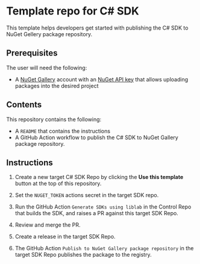 # Template repo for C# SDK  
This template helps developers get started with publishing the C# SDK to NuGet Gellery package repository.

## Prerequisites
The user will need the following:

- A [NuGet Gallery](https://www.nuget.org/) account with an [NuGet API key](https://www.nuget.org/account/apikeys) that allows uploading packages into the desired project

## Contents
This repository contains the following:

- A `README` that contains the instructions
- A GitHub Action workflow to publish the C# SDK to NuGet Gallery package repository.


## Instructions

1. Create a new target C# SDK Repo by clicking the **Use this template** button at the top of this repository.

2. Set the `NUGET_TOKEN` actions secret in the target SDK repo.

3. Run the GitHub Action `Generate SDKs using liblab` in the Control Repo that builds the SDK, and raises a PR against this target SDK Repo.

4. Review and merge the PR.

5. Create a release in the target SDK Repo.

6. The GitHub Action `Publish to NuGet Gallery package repository` in the target SDK Repo publishes the package to the registry.
